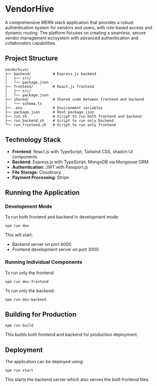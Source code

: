# VendorHive

A comprehensive MERN stack application that provides a robust authentication system for vendors and users, with role-based access and dynamic routing. The platform focuses on creating a seamless, secure vendor management ecosystem with advanced authentication and collaboration capabilities.

## Project Structure

```
vendorhive/
├── backend/          # Express.js backend
│   ├── src/
│   └── package.json
├── frontend/         # React.js frontend
│   ├── src/
│   └── package.json
├── shared/           # Shared code between frontend and backend
│   └── schema.ts
├── .env              # Environment variables
├── package.json      # Root package.json
├── run.sh            # Script to run both frontend and backend
├── run_backend.sh    # Script to run only backend
└── run_frontend.sh   # Script to run only frontend
```

## Technology Stack

- **Frontend**: React.js with TypeScript, Tailwind CSS, shadcn UI components
- **Backend**: Express.js with TypeScript, MongoDB via Mongoose ORM
- **Authentication**: JWT with Passport.js
- **File Storage**: Cloudinary
- **Payment Processing**: Stripe

## Running the Application

### Development Mode

To run both frontend and backend in development mode:

```
npm run dev
```

This will start:
- Backend server on port 4000
- Frontend development server on port 3000

### Running Individual Components

To run only the frontend:

```
npm run dev:frontend
```

To run only the backend:

```
npm run dev:backend
```

## Building for Production

```
npm run build
```

This builds both frontend and backend for production deployment.

## Deployment

The application can be deployed using:

```
npm run start
```

This starts the backend server which also serves the built frontend files.